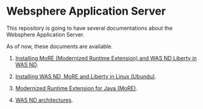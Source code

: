 # Websphere Application Server

This repository is going to have several documentations about the Websphere Application Server.

As of now, these documents are available.

1.  <a href="./01-more-installation">Installing MoRE (Modernized Runtime Extension) and WAS ND Liberty in WAS ND</a>.

2. <a href="./02-more-installation-full">Installing WAS ND, MoRE and Liberty in Linux (Ubundu)</a>.

3. <a href="./03-about-more">Modernized Runtime Extension for Java (MoRE)</a>.

3. <a href="./51-was-nd">WAS ND architectures</a>.
